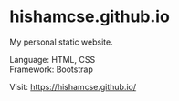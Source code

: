# hishamcse.github.io
 
My personal static website.<br />

Language: HTML, CSS <br />
Framework: Bootstrap <br />

Visit: https://hishamcse.github.io/



